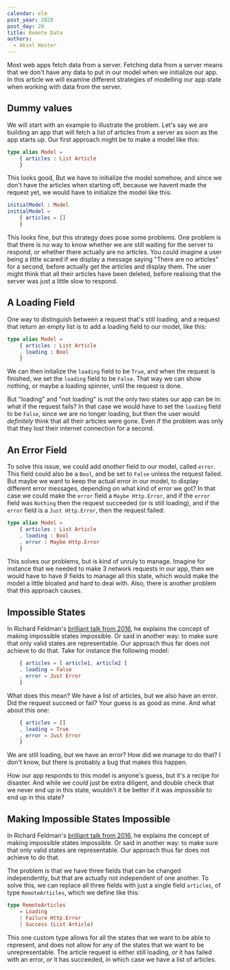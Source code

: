 ```yaml
---
calendar: elm
post_year: 2020
post_day: 20
title: Remote Data
authors:
  - Aksel Wester
---
```

Most web apps fetch data from a server. Fetching data from a server means that we don't have any data to put in our model when we initialize our app. In this article we will examine different strategies of modelling our app state when working with data from the server.

## Dummy values

We will start with an example to illustrate the problem. Let's say we are building an app that will fetch a list of articles from a server as soon as the app starts up. Our first approach might be to make a model like this:

```elm
type alias Model =
    { articles : List Article
    }
```

This looks good, But we have to initialize the model somehow, and since we don't have the articles when starting off, because we havent made the request yet, we would have to initialize the model like this:

```elm
initialModel : Model
initialModel =
    { articles = []
    }
```

This looks fine, but this strategy does pose some problems. One problem is that there is no way to know whether we are still waiting for the server to respond, or whether there actually are no articles. You could imagine a user being a little scared if we display a message saying "There are no articles" for a second, before actually get the articles and display them. The user might think that all their articles have been deleted, before realising that the server was just a little slow to respond.

## A Loading Field

One way to distinguish between a request that's still loading, and a request that return an empty list is to add a loading field to our model, like this:

```elm
type alias Model =
    { articles : List Article
    , loading : Bool
    }
```

We can then initalize the `loading` field to be `True`, and when the request is finished, we set the `loading` field to be `False`. That way we can show nothing, or maybe a loading spinner, until the request is done.

But "loading" and "not loading" is not the only two states our app can be in: what if the request fails? In that case we would have to set the `loading` field to be `False`, since we are no longer loading, but then the user would _definitely_ think that all their articles were gone. Even if the problem was only that they lost their internet connection for a second.

## An Error Field

To solve this issue, we could add _another_ field to our model, called `error`. This field could also be a `Bool`, and be set to `False` unless the request failed. But maybe we want to keep the actual error in our model, to display different error messages, depending on what kind of error we got? In that case we could make the `error` field a `Maybe Http.Error`, and if the `error` field was `Nothing` then the request succeeded (or is still loading), and if the `error` field is a `Just Http.Error`, then the request failed:

```elm
type alias Model =
    { articles : List Article
    , loading : Bool
    , error : Maybe Http.Error
    }
```

This solves our problems, but is kind of unruly to manage. Imagine for instance that we needed to make 3 network requests in our app, then we would have to have _9_ fields to manage all this state, which would make the model a little bloated and hard to deal with. Also, there is another problem that this approach causes.

## Impossible States

In Richard Feldman's [brilliant talk from 2016](https://youtu.be/IcgmSRJHu_8), he explains the concept of making impossible states impossible. Or said in another way: to make sure that only valid states are representable. Our approach thus far does not achieve to do that. Take for instance the following model:

```elm
    { articles = [ article1, article2 ]
    , loading = False
    , error = Just Error
    }
```

What does this mean? We have a list of articles, but we also have an error. Did the request succeed or fail? Your guess is as good as mine. And what about this one:

```elm
    { articles = []
    , loading = True
    , error = Just Error
    }
```

We are still loading, but we have an error? How did we manage to do that? I don't know, but there is probably a bug that makes this happen.

How our app responds to this model is anyone's guess, but it's a recipe for disaster. And while we _could_ just be extra diligent, and double check that we never end up in this state, wouldn't it be better if it was _impossible_ to end up in this state?

## Making Impossible States Impossible

In Richard Feldman's [brilliant talk from 2016](https://youtu.be/IcgmSRJHu_8), he explains the concept of making impossible states impossible. Or said in another way: to make sure that only valid states are representable. Our approach thus far does not achieve to do that.

The problem is that we have three fields that can be changed independently, but that are actually not independent of one another. To solve this, we can replace all three fields with just a single field `articles`, of type `RemoteArticles`, which we define like this:

```elm
type RemoteArticles
    = Loading
    | Failure Http.Error
    | Success (List Article)
```

This one custom type allows for all the states that we want to be able to represent, and does not allow for any of the states that we want to be unrepresentable. The article request is either still loading, _or_ it has failed with an error, _or_ it has succeeded, in which case we have a list of articles.
